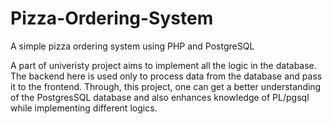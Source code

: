 # Pizza-Ordering-System
A simple pizza ordering system using PHP and PostgreSQL

A part of univeristy project aims to implement all the logic in the database. The backend here is used only to process data from the database and pass it to the frontend. Through,
this project, one can get a better understanding of the PostgresSQL database and also enhances knowledge of PL/pgsql while implementing different logics.

